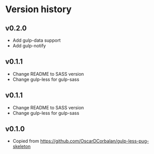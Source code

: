 # Version history


## v0.2.0
* Add gulp-data support
* Add gulp-notify

## v0.1.1
* Change README to SASS version
* Change gulp-less for gulp-sass

## v0.1.1
* Change README to SASS version
* Change gulp-less for gulp-sass

## v0.1.0
* Copied from https://github.com/OscarDCorbalan/gulp-less-pug-skeleton
